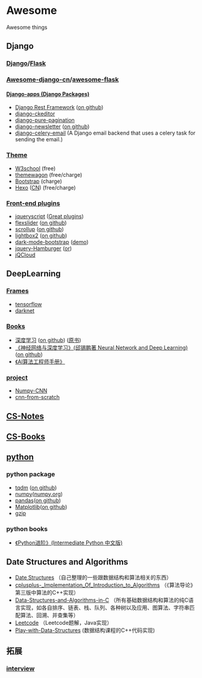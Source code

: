 # Awesome
Awesome things

## Django

### [Django](https://www.djangoproject.com/)/[Flask](https://github.com/pallets/flask)

### [Awesome-django-cn](https://github.com/Heaciy/awesome-django-cn)/[awesome-flask](https://github.com/humiaozuzu/awesome-flask)
#### [Django-apps (Django Packages)](https://djangopackages.org/)
+ [Django Rest Framework](https://www.django-rest-framework.org/) ([on github](https://github.com/encode/rest-framework-tutorial))
+ [django-ckeditor](https://github.com/django-ckeditor/django-ckeditor)
+ [django-pure-pagination](https://github.com/jamespacileo/django-pure-pagination)
+ [django-newsletter](https://django-newsletter.readthedocs.io/en/latest/) ([on github](https://github.com/dokterbob/django-newsletter))
+ [django-celery-email](https://github.com/pmclanahan/django-celery-email) (A Django email backend that uses a celery task for sending the email.)

### [Theme]()
+ [W3school](https://www.w3schools.com/w3css/w3css_templates.asp) (free)
+ [themewagon](https://themewagon.com/) (free/charge)
+ [Bootstrap](https://themes.getbootstrap.com/) (charge)
+ [Hexo](https://hexo.io) ([CN](https://hexo.io/zh-cn/)) (free/charge)


### [Front-end plugins]()
+ [jqueryscript](https://www.jqueryscript.net/) ([Great plugins](https://www.jqueryscript.net))
+ [flexslider](https://woocommerce.com/flexslider/) ([on github](https://github.com/woocommerce/FlexSlider))
+ [scrollup](https://markgoodyear.com/labs/scrollup/) ([on github](https://github.com/markgoodyear/scrollup))
+ [lightbox2](http://lokeshdhakar.com/projects/lightbox2/) ([on github](https://github.com/lokesh/lightbox2))
+ [dark-mode-bootstrap](https://www.jqueryscript.net/other/dark-mode-bootstrap.html) ([demo](https://www.jqueryscript.net/demo/dark-mode-bootstrap/))
+ [jquery-Hamburger](https://codepen.io/MorenoDiDomenico/pen/KwXRqG) ([or](https://www.jqueryscript.net/animation/jQuery-Plugin-To-Create-Hamburger-Nav-Icons-using-CSS3-Hmbrgr.html))
+ [jQCloud](https://github.com/lucaong/jQCloud)

## DeepLearning

### [Frames]()
+ [tensorflow](https://github.com/tensorflow/tensorflow) 
+ [darknet](https://github.com/pjreddie/darknet)

### [Books](https://github.com/Mikoto10032/DeepLearning)
+ [深度学习](https://exacity.github.io/deeplearningbook-chinese) ([on github](https://github.com/exacity/deeplearningbook-chinese)) ([原书](http://www.deeplearningbook.org/))
+ [《神经网络与深度学习》(邱锡鹏著 Neural Network and Deep Learning)](https://nndl.github.io) ([on github](https://github.com/nndl/nndl.github.io))
+ [《AI算法工程师手册》](http://www.huaxiaozhuan.com/)

### [project]()
+ [Numpy-CNN](https://github.com/Alescontrela/Numpy-CNN)
+ [cnn-from-scratch](https://github.com/vzhou842/cnn-from-scratch)

## [CS-Notes](https://github.com/CyC2018/CS-Notes)

## [CS-Books](https://github.com/huihut/CS-Books)

## [python]()
### python package
+ [tqdm](https://pypi.org/project/tqdm/) ([on github](https://github.com/tqdm/tqdm))
+ [numpy](https://docs.scipy.org/doc/numpy/reference/)([numpy.org](https://numpy.org/))
+ [pandas](https://pandas.pydata.org/)([on github](https://github.com/pandas-dev/pandas))
+ [Matplotlib](https://matplotlib.org/)([on github](https://github.com/matplotlib/matplotlib))
+ [gzip](https://docs.python.org/3/library/gzip.html)
### python books
+ [《Python进阶》(Intermediate Python 中文版)](https://github.com/eastlakeside/interpy-zh)

## Date Structures and Algorithms
+ [Date Structures](https://github.com/Heaciy/DataStructure) （自己整理的一些跟数据结构和算法相关的东西）
+ [cplusplus-_Implementation_Of_Introduction_to_Algorithms](https://github.com/huaxz1986/cplusplus-_Implementation_Of_Introduction_to_Algorithms) （《算法导论》第三版中算法的C++实现）
+ [Data-Structures-and-Algorithms-in-C](https://github.com/LeechanX/Data-Structures-and-Algorithms-in-C) （所有基础数据结构和算法的纯C语言实现，如各自排序、链表、栈、队列、各种树以及应用、图算法、字符串匹配算法、回溯、并查集等）
+ [Leetcode](https://github.com/JuiceZhou/Leetcode) （Leetcode题解，Java实现）
+ [Play-with-Data-Structures](https://github.com/houpengfei88/Play-with-Data-Structures) (数据结构课程的C++代码实现)

## 拓展

### [interview](https://github.com/huihut/interview)
